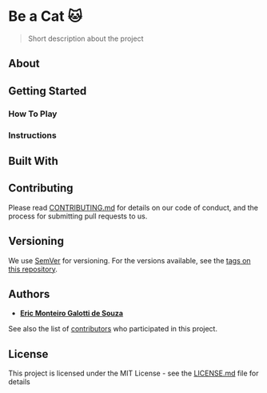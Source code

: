 # Be a Cat :cat:
> Short description about the project  

<!-- BADGES -->

<!-- IMAGEM -->


## About 

## Getting Started

### How To Play


### Instructions



## Built With


## Contributing

Please read [CONTRIBUTING.md]() for details on our code of conduct, and the process for submitting pull requests to us.

## Versioning

We use [SemVer](http://semver.org/) for versioning. For the versions available, see the [tags on this repository](https://github.com/your/project/tags). 

## Authors

* [**Eric Monteiro Galotti de Souza**](github.com/ericmgs)   

See also the list of [contributors](https://github.com/your/project/contributors) who participated in this project.

## License

This project is licensed under the MIT License - see the [LICENSE.md](LICENSE.md) file for details
